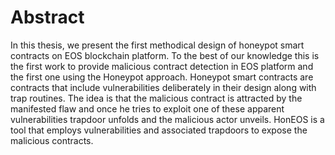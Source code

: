 # Abstract
In this thesis, we present the first methodical design of honeypot smart contracts on EOS blockchain platform. To the best of our knowledge this is the first work to provide malicious contract detection in EOS platform and the first one using the Honeypot approach. Honeypot smart contracts are contracts that include vulnerabilities deliberately in their design along with trap routines. The idea is that the malicious contract is attracted by the manifested flaw and once he tries to exploit one of these apparent vulnerabilities trapdoor unfolds and the malicious actor unveils. HonEOS is a tool that employs vulnerabilities and associated trapdoors to expose the malicious contracts.
